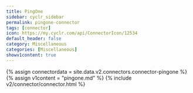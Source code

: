 ```yaml
---
title: PingOne
sidebar: cyclr_sidebar
permalink: pingone-connector
tags: [connector]
icon: https://my.cyclr.com/api/ConnectorIcon/12534
default_header: false
category: Miscellaneous
categories: [Miscellaneous]
showv1content: true
---
```

{% assign connectordata = site.data.v2.connectors.connector-pingone %}
{% assign v1content = "pingone.md" %}
{% include v2/connector/connector.html %}	
